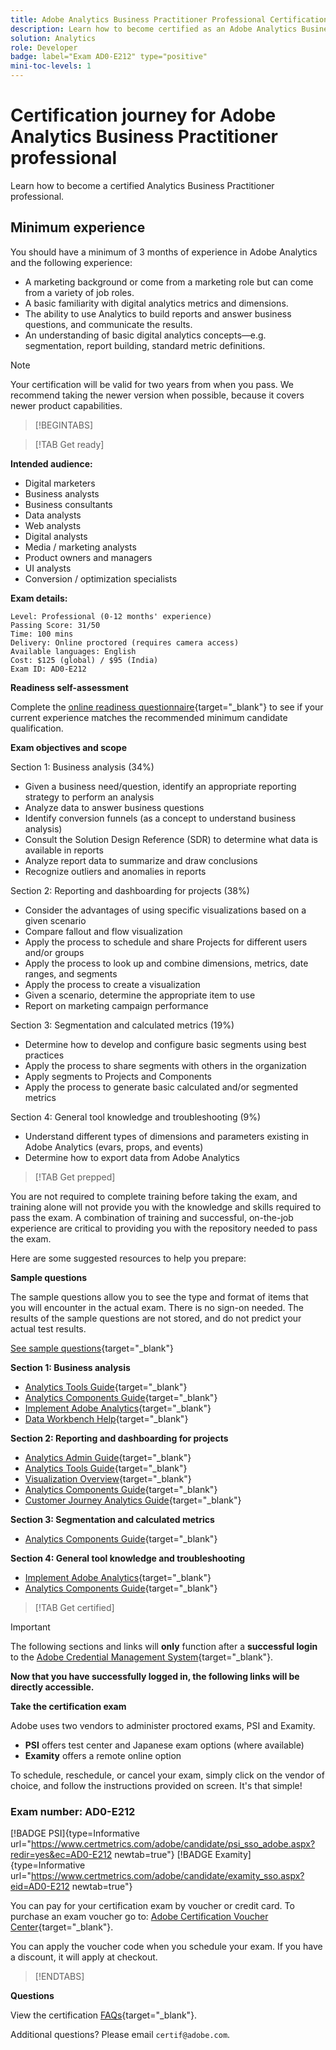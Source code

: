 ```yaml
---
title: Adobe Analytics Business Practitioner Professional Certification
description: Learn how to become certified as an Adobe Analytics Business Practitioner professional.
solution: Analytics
role: Developer
badge: label="Exam AD0-E212" type="positive"
mini-toc-levels: 1
---
```

# Certification journey for Adobe Analytics Business Practitioner professional

Learn how to become a certified Analytics Business Practitioner professional.

## Minimum experience

You should have a minimum of 3 months of experience in Adobe Analytics and the following experience:

* A marketing background or come from a marketing role but can come from a variety of job roles.
* A basic familiarity with digital analytics metrics and dimensions.
* The ability to use Analytics to build reports and answer business questions, and communicate the results.
* An understanding of basic digital analytics concepts—e.g. segmentation, report building, standard metric definitions.

>[!NOTE]
>
>Your certification will be valid for two years from when you pass. We recommend taking the newer version when possible, because it covers newer product capabilities.

>[!BEGINTABS]

>[!TAB Get ready]

**Intended audience:**

* Digital marketers
* Business analysts
* Business consultants
* Data analysts
* Web analysts
* Digital analysts
* Media / marketing analysts
* Product owners and managers
* UI analysts
* Conversion / optimization specialists

**Exam details:**

```
Level: Professional (0-12 months' experience)
Passing Score: 31/50
Time: 100 mins
Delivery: Online proctored (requires camera access)
Available languages: English
Cost: $125 (global) / $95 (India)
Exam ID: AD0-E212

```

**Readiness self-assessment**

Complete the [online readiness questionnaire](https://scorpion.caveon.com/launchpad/ad-q-e129-readiness-questionnaire-for-adobe-aem-assets-developer-professional-exam-copy-w9tako/ad-q-e212-readiness-questionnaire-for-adobe-analytics-business-practitioner-professional-exam){target="_blank"} to see if your current experience matches the recommended minimum candidate qualification.

**Exam objectives and scope**

Section 1: Business analysis (34%)

* Given a business need/question, identify an appropriate reporting strategy to perform an analysis
* Analyze data to answer business questions
* Identify conversion funnels (as a concept to understand business analysis)
* Consult the Solution Design Reference (SDR) to determine what data is available in reports
* Analyze report data to summarize and draw conclusions
* Recognize outliers and anomalies in reports

Section 2: Reporting and dashboarding for projects (38%)

* Consider the advantages of using specific visualizations based on a given scenario
* Compare fallout and flow visualization
* Apply the process to schedule and share Projects for different users and/or groups
* Apply the process to look up and combine dimensions, metrics, date ranges, and segments
* Apply the process to create a visualization
* Given a scenario, determine the appropriate item to use
* Report on marketing campaign performance

Section 3: Segmentation and calculated metrics (19%)

* Determine how to develop and configure basic segments using best practices
* Apply the process to share segments with others in the organization
* Apply segments to Projects and Components
* Apply the process to generate basic calculated and/or segmented metrics

Section 4: General tool knowledge and troubleshooting (9%)

* Understand different types of dimensions and parameters existing in Adobe Analytics (evars, props, and events)
* Determine how to export data from Adobe Analytics

>[!TAB Get prepped]

You are not required to complete training before taking the exam, and training alone will not provide you with the knowledge and skills required to pass the exam. A combination of training and successful, on-the-job experience are critical to providing you with the repository needed to pass the exam.

Here are some suggested resources to help you prepare:

**Sample questions**

The sample questions allow you to see the type and format of items that you will encounter in the actual exam. There is no sign-on needed. The results of the sample questions are not stored, and do not predict your actual test results.

[See sample questions](https://scorpion.caveon.com/launchpad/ad0-e212-adobe-analytics-business-practitioner-professional-copy-th4xdu){target="_blank"}

**Section 1: Business analysis**

* [Analytics Tools Guide](https://experienceleague.adobe.com/docs/analytics/analyze/home.html?lang=en){target="_blank"} 
* [Analytics Components Guide](https://experienceleague.adobe.com/docs/analytics/components/home.html?lang=en){target="_blank"} 
* [Implement Adobe Analytics](https://experienceleague.adobe.com/docs/analytics/implementation/home.html?lang=en){target="_blank"} 
* [Data Workbench Help](https://experienceleague.adobe.com/docs/data-workbench/using/home.html?lang=en){target="_blank"} 

**Section 2: Reporting and dashboarding for projects**

* [Analytics Admin Guide](https://experienceleague.adobe.com/docs/analytics/admin/home.html?lang=en){target="_blank"}
* [Analytics Tools Guide](https://experienceleague.adobe.com/docs/analytics/analyze/home.html?lang=en){target="_blank"}
* [Visualization Overview](https://experienceleague.adobe.com/docs/analytics/analyze/analysis-workspace/visualizations/freeform-analysis-visualizations.html?lang=en#quick-viz){target="_blank"}
* [Analytics Components Guide](https://experienceleague.adobe.com/docs/analytics/components/home.html?lang=en){target="_blank"}
* [Customer Journey Analytics Guide](https://experienceleague.adobe.com/docs/analytics-platform/using/cja-landing.html?lang=en){target="_blank"}

**Section 3: Segmentation and calculated metrics**

* [Analytics Components Guide](https://experienceleague.adobe.com/docs/analytics/components/home.html?lang=en){target="_blank"}

**Section 4: General tool knowledge and troubleshooting**

* [Implement Adobe Analytics](https://experienceleague.adobe.com/docs/analytics/implementation/home.html?lang=en){target="_blank"}
* [Analytics Components Guide](https://experienceleague.adobe.com/docs/analytics/components/home.html?lang=en){target="_blank"}

>[!TAB Get certified]

>[!IMPORTANT]
>
>The following sections and links will **only** function after a **successful login** to the [Adobe Credential Management System](http://www.certmetrics.com/adobe){target="_blank"}. 


**Now that you have successfully logged in, the following links will be directly accessible.**

**Take the certification exam**

Adobe uses two vendors to administer proctored exams, PSI and Examity. 

* **PSI** offers test center and Japanese exam options (where available) 
* **Examity** offers a remote online option

To schedule, reschedule, or cancel your exam, simply click on the vendor of choice, and follow the instructions provided on screen. It's that simple!

### Exam number: AD0-E212

[!BADGE PSI]{type=Informative url="https://www.certmetrics.com/adobe/candidate/psi_sso_adobe.aspx?redir=yes&ec=AD0-E212 newtab=true"} [!BADGE Examity]{type=Informative url="https://www.certmetrics.com/adobe/candidate/examity_sso.aspx?eid=AD0-E212 newtab=true"}

You can pay for your certification exam by voucher or credit card. To purchase an exam voucher go to: [Adobe Certification Voucher Center](https://market.xvoucher.com/adobe/global){target="_blank"}. 

You can apply the voucher code when you schedule your exam. If you have a discount, it will apply at checkout.

>[!ENDTABS]

**Questions**

View the certification [FAQs](https://experienceleague.corp.adobe.com/docs/certification/certification/faq.html?lang=en){target="_blank"}.

Additional questions? Please email `certif@adobe.com`.
